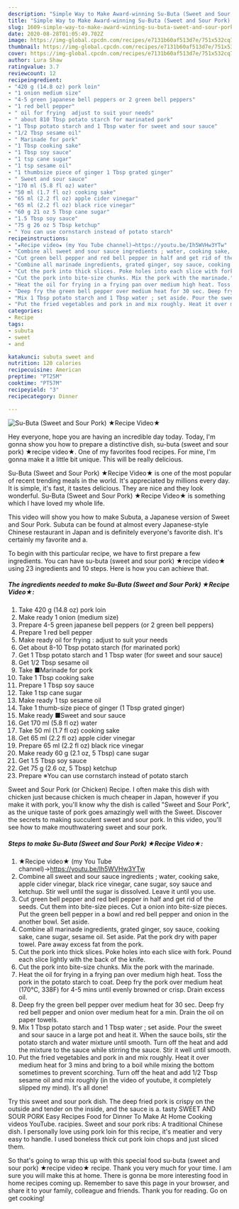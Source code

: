 ```yaml
---
description: "Simple Way to Make Award-winning Su-Buta (Sweet and Sour Pork) ★Recipe Video★"
title: "Simple Way to Make Award-winning Su-Buta (Sweet and Sour Pork) ★Recipe Video★"
slug: 1609-simple-way-to-make-award-winning-su-buta-sweet-and-sour-pork-recipe-video
date: 2020-08-28T01:05:49.702Z
image: https://img-global.cpcdn.com/recipes/e7131b60af513d7e/751x532cq70/su-buta-sweet-and-sour-pork-★recipe-video★-recipe-main-photo.jpg
thumbnail: https://img-global.cpcdn.com/recipes/e7131b60af513d7e/751x532cq70/su-buta-sweet-and-sour-pork-★recipe-video★-recipe-main-photo.jpg
cover: https://img-global.cpcdn.com/recipes/e7131b60af513d7e/751x532cq70/su-buta-sweet-and-sour-pork-★recipe-video★-recipe-main-photo.jpg
author: Lura Shaw
ratingvalue: 3.7
reviewcount: 12
recipeingredient:
- "420 g (14.8 oz) pork loin"
- "1 onion medium size"
- "4-5 green japanese bell peppers or 2 green bell peppers"
- "1 red bell pepper"
- " oil for frying  adjust to suit your needs"
- " about 810 Tbsp potato starch for marinated pork"
- "1 Tbsp potato starch and 1 Tbsp water for sweet and sour sauce"
- "1/2 Tbsp sesame oil"
- " Marinade for pork"
- "1 Tbsp cooking sake"
- "1 Tbsp soy sauce"
- "1 tsp cane sugar"
- "1 tsp sesame oil"
- "1 thumbsize piece of ginger 1 Tbsp grated ginger"
- " Sweet and sour sauce"
- "170 ml (5.8 fl oz) water"
- "50 ml (1.7 fl oz) cooking sake"
- "65 ml (2.2 fl oz) apple cider vinegar"
- "65 ml (2.2 fl oz) black rice vinegar"
- "60 g 21 oz 5 Tbsp cane sugar"
- "1.5 Tbsp soy sauce"
- "75 g 26 oz 5 Tbsp ketchup"
- " You can use cornstarch instead of potato starch"
recipeinstructions:
- "★Recipe video★ (my You Tube channel)→https://youtu.be/Ih5WVHw3YTw"
- "Combine all sweet and sour sauce ingredients ; water, cooking sake, apple cider vinegar, black rice vinegar, cane sugar, soy sauce and ketchup. Stir well until the sugar is dissolved. Leave it until you use."
- "Cut green bell pepper and red bell pepper in half and get rid of the seeds. Cut them into bite-size pieces. Cut a onion into bite-size pieces. Put the green bell pepper in a bowl and red bell pepper and onion in the another bowl. Set aside."
- "Combine all marinade ingredients, grated ginger, soy sauce, cooking sake, cane sugar, sesame oil. Set aside. Pat the pork dry with paper towel. Pare away excess fat from the pork."
- "Cut the pork into thick slices. Poke holes into each slice with fork. Pound each slice lightly with the back of the knife."
- "Cut the pork into bite-size chunks. Mix the pork with the marinade."
- "Heat the oil for frying in a frying pan over medium high heat. Toss the pork in the potato starch to coat. Deep fry the pork over medium heat (170℃, 338F) for 4-5 mins until evenly browned or crisp. Drain excess oil."
- "Deep fry the green bell pepper over medium heat for 30 sec. Deep fry red bell pepper and onion over medium heat for a min. Drain the oil on paper towels."
- "Mix 1 Tbsp potato starch and 1 Tbsp water ; set aside. Pour the sweet and sour sauce in a large pot and heat it. When the sauce boils, stir the potato starch and water mixture until smooth. Turn off the heat and add the mixture to the sauce while stirring the sauce. Stir it well until smooth."
- "Put the fried vegetables and pork in and mix roughly. Heat it over medium heat for 3 mins and bring to a boil while mixing the bottom sometimes to prevent scorching. Turn off the heat and add 1/2 Tbsp sesame oil and mix roughly (in the video of youtube, it completely slipped my mind). It&#39;s all done!"
categories:
- Recipe
tags:
- subuta
- sweet
- and

katakunci: subuta sweet and 
nutrition: 120 calories
recipecuisine: American
preptime: "PT25M"
cooktime: "PT57M"
recipeyield: "3"
recipecategory: Dinner

---
```



![Su-Buta (Sweet and Sour Pork) ★Recipe Video★](https://img-global.cpcdn.com/recipes/e7131b60af513d7e/751x532cq70/su-buta-sweet-and-sour-pork-★recipe-video★-recipe-main-photo.jpg)

Hey everyone, hope you are having an incredible day today. Today, I'm gonna show you how to prepare a distinctive dish, su-buta (sweet and sour pork) ★recipe video★. One of my favorites food recipes. For mine, I'm gonna make it a little bit unique. This will be really delicious.

Su-Buta (Sweet and Sour Pork) ★Recipe Video★ is one of the most popular of recent trending meals in the world. It's appreciated by millions every day. It is simple, it's fast, it tastes delicious. They are nice and they look wonderful. Su-Buta (Sweet and Sour Pork) ★Recipe Video★ is something which I have loved my whole life.

This video will show you how to make Subuta, a Japanese version of Sweet and Sour Pork. Subuta can be found at almost every Japanese-style Chinese restaurant in Japan and is definitely everyone&#39;s favorite dish. It&#39;s certainly my favorite and a.


To begin with this particular recipe, we have to first prepare a few ingredients. You can have su-buta (sweet and sour pork) ★recipe video★ using 23 ingredients and 10 steps. Here is how you can achieve that.

<!--inarticleads1-->

##### The ingredients needed to make Su-Buta (Sweet and Sour Pork) ★Recipe Video★:

1. Take 420 g (14.8 oz) pork loin
1. Make ready 1 onion (medium size)
1. Prepare 4-5 green japanese bell peppers (or 2 green bell peppers)
1. Prepare 1 red bell pepper
1. Make ready  oil for frying : adjust to suit your needs
1. Get  about 8-10 Tbsp potato starch (for marinated pork)
1. Get 1 Tbsp potato starch and 1 Tbsp water (for sweet and sour sauce)
1. Get 1/2 Tbsp sesame oil
1. Take  ■Marinade for pork
1. Take 1 Tbsp cooking sake
1. Prepare 1 Tbsp soy sauce
1. Take 1 tsp cane sugar
1. Make ready 1 tsp sesame oil
1. Take 1 thumb-size piece of ginger (1 Tbsp grated ginger)
1. Make ready  ■Sweet and sour sauce
1. Get 170 ml (5.8 fl oz) water
1. Take 50 ml (1.7 fl oz) cooking sake
1. Get 65 ml (2.2 fl oz) apple cider vinegar
1. Prepare 65 ml (2.2 fl oz) black rice vinegar
1. Make ready 60 g (2.1 oz, 5 Tbsp) cane sugar
1. Get 1.5 Tbsp soy sauce
1. Get 75 g (2.6 oz, 5 Tbsp) ketchup
1. Prepare  ※You can use cornstarch instead of potato starch


Sweet and Sour Pork (or Chicken) Recipe. I often make this dish with chicken just because chicken is much cheaper in Japan, however if you make it with pork, you&#39;ll know why the dish is called &#34;Sweet and Sour Pork&#34;, as the unique taste of pork goes amazingly well with the Sweet. Discover the secrets to making succulent sweet and sour pork. In this video, you&#39;ll see how to make mouthwatering sweet and sour pork. 

<!--inarticleads2-->

##### Steps to make Su-Buta (Sweet and Sour Pork) ★Recipe Video★:

1. ★Recipe video★ (my You Tube channel)→https://youtu.be/Ih5WVHw3YTw
1. Combine all sweet and sour sauce ingredients ; water, cooking sake, apple cider vinegar, black rice vinegar, cane sugar, soy sauce and ketchup. Stir well until the sugar is dissolved. Leave it until you use.
1. Cut green bell pepper and red bell pepper in half and get rid of the seeds. Cut them into bite-size pieces. Cut a onion into bite-size pieces. Put the green bell pepper in a bowl and red bell pepper and onion in the another bowl. Set aside.
1. Combine all marinade ingredients, grated ginger, soy sauce, cooking sake, cane sugar, sesame oil. Set aside. Pat the pork dry with paper towel. Pare away excess fat from the pork.
1. Cut the pork into thick slices. Poke holes into each slice with fork. Pound each slice lightly with the back of the knife.
1. Cut the pork into bite-size chunks. Mix the pork with the marinade.
1. Heat the oil for frying in a frying pan over medium high heat. Toss the pork in the potato starch to coat. Deep fry the pork over medium heat (170℃, 338F) for 4-5 mins until evenly browned or crisp. Drain excess oil.
1. Deep fry the green bell pepper over medium heat for 30 sec. Deep fry red bell pepper and onion over medium heat for a min. Drain the oil on paper towels.
1. Mix 1 Tbsp potato starch and 1 Tbsp water ; set aside. Pour the sweet and sour sauce in a large pot and heat it. When the sauce boils, stir the potato starch and water mixture until smooth. Turn off the heat and add the mixture to the sauce while stirring the sauce. Stir it well until smooth.
1. Put the fried vegetables and pork in and mix roughly. Heat it over medium heat for 3 mins and bring to a boil while mixing the bottom sometimes to prevent scorching. Turn off the heat and add 1/2 Tbsp sesame oil and mix roughly (in the video of youtube, it completely slipped my mind). It&#39;s all done!


Try this sweet and sour pork dish. The deep fried pork is crispy on the outside and tender on the inside, and the sauce is a. tasty SWEET AND SOUR PORK Easy Recipes Food for Dinner To Make At Home Cooking videos YouTube. racipies. Sweet and sour pork ribs: A traditional Chinese dish. I personally love using pork loin for this recipe, it&#39;s meatier and very easy to handle. I used boneless thick cut pork loin chops and just sliced them. 

So that's going to wrap this up with this special food su-buta (sweet and sour pork) ★recipe video★ recipe. Thank you very much for your time. I am sure you will make this at home. There is gonna be more interesting food in home recipes coming up. Remember to save this page in your browser, and share it to your family, colleague and friends. Thank you for reading. Go on get cooking!
